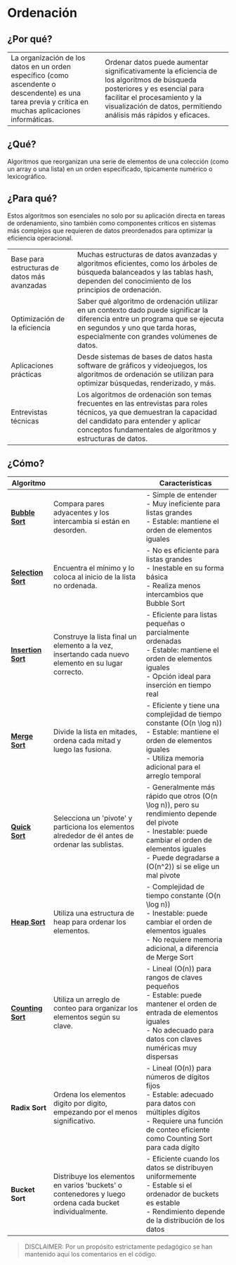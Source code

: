 # Ordenación

## ¿Por qué?

|||
|-|-|
|La organización de los datos en un orden específico (como ascendente o descendente) es una tarea previa y crítica en muchas aplicaciones informáticas.|Ordenar datos puede aumentar significativamente la eficiencia de los algoritmos de búsqueda posteriores y es esencial para facilitar el procesamiento y la visualización de datos, permitiendo análisis más rápidos y eficaces.|

## ¿Qué?

Algoritmos que reorganizan una serie de elementos de una colección (como un array o una lista) en un orden especificado, típicamente numérico o lexicográfico.

## ¿Para qué?

Estos algoritmos son esenciales no solo por su aplicación directa en tareas de ordenamiento, sino también como componentes críticos en sistemas más complejos que requieren de datos preordenados para optimizar la eficiencia operacional.

|||
|-|-|
Base para estructuras de datos más avanzadas|Muchas estructuras de datos avanzadas y algoritmos eficientes, como los árboles de búsqueda balanceados y las tablas hash, dependen del conocimiento de los principios de ordenación.
Optimización de la eficiencia|Saber qué algoritmo de ordenación utilizar en un contexto dado puede significar la diferencia entre un programa que se ejecuta en segundos y uno que tarda horas, especialmente con grandes volúmenes de datos.
Aplicaciones prácticas|Desde sistemas de bases de datos hasta software de gráficos y videojuegos, los algoritmos de ordenación se utilizan para optimizar búsquedas, renderizado, y más.
Entrevistas técnicas|Los algoritmos de ordenación son temas frecuentes en las entrevistas para roles técnicos, ya que demuestran la capacidad del candidato para entender y aplicar conceptos fundamentales de algoritmos y estructuras de datos.

## ¿Cómo?

|Algoritmo||Características|
|-|-|-|
|**[Bubble Sort](bubbleSort.md)**|Compara pares adyacentes y los intercambia si están en desorden.|- Simple de entender<br>- Muy ineficiente para listas grandes<br>- Estable: mantiene el orden de elementos iguales|
|**[Selection Sort](selectionSort.md)**|Encuentra el mínimo y lo coloca al inicio de la lista no ordenada.|- No es eficiente para listas grandes<br>- Inestable en su forma básica<br>- Realiza menos intercambios que Bubble Sort|
|**[Insertion Sort](insertionSort.md)**|Construye la lista final un elemento a la vez, insertando cada nuevo elemento en su lugar correcto.|- Eficiente para listas pequeñas o parcialmente ordenadas<br>- Estable: mantiene el orden de elementos iguales<br>- Opción ideal para inserción en tiempo real|
|**[Merge Sort](mergeSort.md)**|Divide la lista en mitades, ordena cada mitad y luego las fusiona.|- Eficiente y tiene una complejidad de tiempo constante \(O(n \log n)\)<br>- Estable: mantiene el orden de elementos iguales<br>- Utiliza memoria adicional para el arreglo temporal|
|**[Quick Sort](quickSort.md)**|Selecciona un 'pivote' y particiona los elementos alrededor de él antes de ordenar las sublistas.|- Generalmente más rápido que otros \(O(n \log n)\), pero su rendimiento depende del pivote<br>- Inestable: puede cambiar el orden de elementos iguales<br>- Puede degradarse a \(O(n^2)\) si se elige un mal pivote|
|**[Heap Sort](heapSort.md)**|Utiliza una estructura de heap para ordenar los elementos.|- Complejidad de tiempo constante \(O(n \log n)\)<br>- Inestable: puede cambiar el orden de elementos iguales<br>- No requiere memoria adicional, a diferencia de Merge Sort|
|**[Counting Sort](countingSort.md)**|Utiliza un arreglo de conteo para organizar los elementos según su clave.|- Lineal \(O(n)\) para rangos de claves pequeños<br>- Estable: puede mantener el orden de entrada de elementos iguales<br>- No adecuado para datos con claves numéricas muy dispersas|
|**Radix Sort**|Ordena los elementos digito por digito, empezando por el menos significativo.|- Lineal \(O(n)\) para números de dígitos fijos<br>- Estable: adecuado para datos con múltiples dígitos<br>- Requiere una función de conteo eficiente como Counting Sort para cada dígito|
|**Bucket Sort**|Distribuye los elementos en varios 'buckets' o contenedores y luego ordena cada bucket individualmente.|- Eficiente cuando los datos se distribuyen uniformemente<br>- Estable si el ordenador de buckets es estable<br>- Rendimiento depende de la distribución de los datos|

> DISCLAIMER: Por un propósito estrictamente pedagógico se han mantenido aquí los comentarios en el código.
